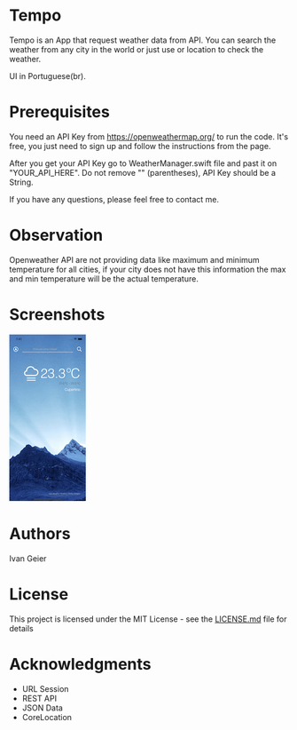 # Tempo

Tempo is an App that request weather data from API. You can search the weather from any city in the world or just use or location to check the weather.

UI in Portuguese(br).

# Prerequisites

You need an API Key from https://openweathermap.org/ to run the code. It's free, you just need to sign up and follow the instructions from the page.

After you get your API Key go to WeatherManager.swift file and past it on "YOUR_API_HERE". Do not remove "" (parentheses), API Key should be a String.

If you have any questions, please feel free to contact me.

# Observation

Openweather API are not providing data like maximum and minimum temperature for all cities, if your city does not have this information the max and min temperature will be the actual temperature.

# Screenshots

![](Screenshot.png)

# Authors
Ivan Geier

# License
This project is licensed under the MIT License - see the [LICENSE.md](https://github.com/ivangeier/Tempo/blob/master/LICENSE) file for details

# Acknowledgments

* URL Session
* REST API
* JSON Data
* CoreLocation

